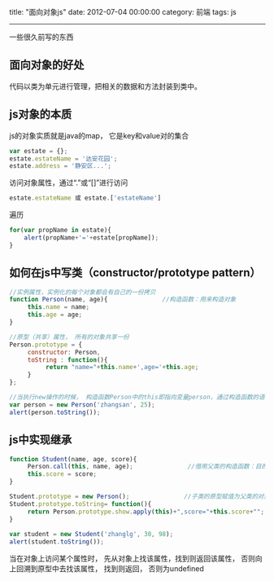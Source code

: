 title: "面向对象js"
date: 2012-07-04 00:00:00
category: 前端
tags: js

---
一些很久前写的东西

## 面向对象的好处
代码以类为单元进行管理，把相关的数据和方法封装到类中。


## js对象的本质
js的对象实质就是java的map， 它是key和value对的集合
```javascript
var estate = {};
estate.estateName = '达安花园';
estate.address = '静安区...';
```

访问对象属性，通过“.”或“[]”进行访问
```javascript
estate.estateName 或 estate.['estateName']
```

遍历
```javascript
for(var propName in estate){
    alert(propName+'='+estate[propName]);
}
```


## 如何在js中写类（constructor/prototype pattern）
```javascript
//实例属性，实例化的每个对象都会有自己的一份拷贝
function Person(name, age){               //构造函数：用来构造对象
     this.name = name;
     this.age = age;
}

//原型（共享）属性， 所有的对象共享一份
Person.prototype = {
     constructor: Person,
     toString : function(){
          return "name="+this.name+',age='+this.age;
     }
};

//当执行new操作的时候， 构造函数Person中的this即指向变量person，通过构造函数的语句，即给person变量添加了name和age属性
var person = new Person('zhangsan', 25); 
alert(person.toString());
```


## js中实现继承
```javascript
function Student(name, age, score){
     Person.call(this, name, age);               //借用父类的构造函数：目的是通过父类的构造函数， 把父类中定义的属性复制到子类对象上
     this.score = score;
}

Student.prototype = new Person();               //子类的原型赋值为父类的对象： 目的是共享父类的方法
Student.prototype.toString= function(){
     return Person.prototype.show.apply(this)+",score="+this.score+"";
}
         
var student = new Student('zhanglg', 30, 98);
alert(student.toString());
```

当在对象上访问某个属性时， 先从对象上找该属性，找到则返回该属性， 否则向上回溯到原型中去找该属性， 找到则返回， 否则为undefined